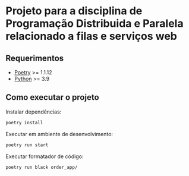 # Projeto para a disciplina de Programação Distribuida e Paralela relacionado a filas e serviços web

## Requerimentos

-   [Poetry](https://python-poetry.org/) >= 1.1.12
-   [Python](https://www.python.org/) >= 3.9

## Como executar o projeto

Instalar dependências:

```bash
poetry install
```

Executar em ambiente de desenvolvimento:

```bash
poetry run start
```

Executar formatador de código:

```bash
poetry run black order_app/
```
